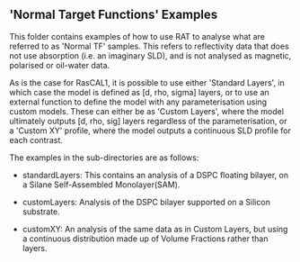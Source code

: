 ## 'Normal Target Functions' Examples

This folder contains examples of how to use RAT to analyse what are referred
to as 'Normal TF' samples. This refers to reflectivity data that does not use
absorption (i.e. an imaginary SLD), and is not analysed as magnetic, polarised or
oil-water data. 

As is the case for RasCAL1, it is possible to use either 'Standard Layers', in
which case the model is defined as [d, rho, sigma] layers, or to use an external function
to define the model with any parameterisation using custom models. These can either
be as 'Custom Layers', where the model ultimately outputs [d, rho, sig] layers
regardless of the parameterisation, or a 'Custom XY' profile, where the model
outputs a continuous SLD profile for each contrast.

The examples in the sub-directories are as follows:

- standardLayers:  This contains an analysis of a DSPC floating bilayer, on
                    a Silane Self-Assembled Monolayer(SAM). 

- customLayers:    Analysis of the DSPC bilayer supported on a Silicon substrate.

- customXY:         An analysis of the same data as in Custom Layers, but using a continuous
                    distribution made up of Volume Fractions rather than layers.
